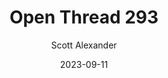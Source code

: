 ---
layout: podcast
title: "Open Thread 293"
author: Scott Alexander
description: https://www.astralcodexten.com/p/open-thread-293
date: 2023-09-11
length: 408291
duration: 102
guid: open-thread-293
---